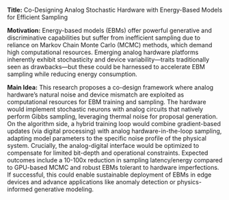 **Title:** Co-Designing Analog Stochastic Hardware with Energy-Based Models for Efficient Sampling  

**Motivation:** Energy-based models (EBMs) offer powerful generative and discriminative capabilities but suffer from inefficient sampling due to reliance on Markov Chain Monte Carlo (MCMC) methods, which demand high computational resources. Emerging analog hardware platforms inherently exhibit stochasticity and device variability—traits traditionally seen as drawbacks—but these could be harnessed to accelerate EBM sampling while reducing energy consumption.  

**Main Idea:** This research proposes a co-design framework where analog hardware’s natural noise and device mismatch are exploited as computational resources for EBM training and sampling. The hardware would implement stochastic neurons with analog circuits that natively perform Gibbs sampling, leveraging thermal noise for proposal generation. On the algorithm side, a hybrid training loop would combine gradient-based updates (via digital processing) with analog hardware-in-the-loop sampling, adapting model parameters to the specific noise profile of the physical system. Crucially, the analog-digital interface would be optimized to compensate for limited bit-depth and operational constraints. Expected outcomes include a 10-100x reduction in sampling latency/energy compared to GPU-based MCMC and robust EBMs tolerant to hardware imperfections. If successful, this could enable sustainable deployment of EBMs in edge devices and advance applications like anomaly detection or physics-informed generative modeling.